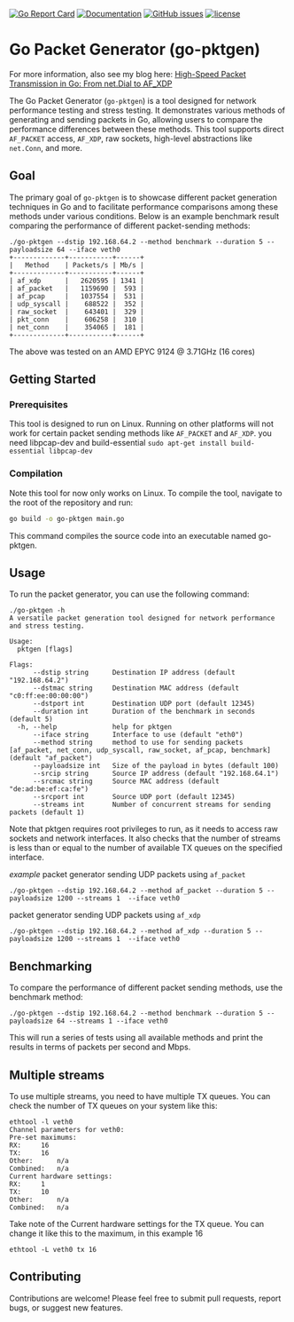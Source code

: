 [![Go Report Card](https://goreportcard.com/badge/github.com/atoonk/go-pktgen)](https://goreportcard.com/report/github.com/atoonk/go-pktgen)
[![Documentation](https://godoc.org/github.com/atoonk/go-pktgen?status.svg)](https://godoc.org/github.com/atoonk/go-pktgen)
[![GitHub issues](https://img.shields.io/github/issues/atoonk/go-pktgen.svg)](https://github.com/atoonk/go-pktgen/issues)
[![license](https://img.shields.io/github/license/atoonk/go-pktgen.svg)](https://github.com/atoonk/go-pktgen/blob/master/LICENSE)
# Go Packet Generator (go-pktgen)

For more information, also see my blog here: [High-Speed Packet Transmission in Go: From net.Dial to AF_XDP](https://toonk.io/sending-network-packets-in-go/)

The Go Packet Generator (`go-pktgen`) is a tool designed for network performance testing and stress testing. It demonstrates various methods of generating and sending packets in Go, allowing users to compare the performance differences between these methods. This tool supports direct `AF_PACKET` access, `AF_XDP`, raw sockets, high-level abstractions like `net.Conn`, and more.

## Goal
The primary goal of `go-pktgen` is to showcase different packet generation techniques in Go and to facilitate performance comparisons among these methods under various conditions. 
Below is an example benchmark result comparing the performance of different packet-sending methods:

```
./go-pktgen --dstip 192.168.64.2 --method benchmark --duration 5 --payloadsize 64 --iface veth0
+-------------+-----------+------+
|   Method    | Packets/s | Mb/s |
+-------------+-----------+------+
| af_xdp      |   2620595 | 1341 |
| af_packet   |   1159690 |  593 |
| af_pcap     |   1037554 |  531 |
| udp_syscall |    688522 |  352 |
| raw_socket  |    643401 |  329 |
| pkt_conn    |    606258 |  310 |
| net_conn    |    354065 |  181 |
+-------------+-----------+------+

```

The above was tested on an AMD EPYC 9124 @ 3.71GHz (16 cores)


## Getting Started

### Prerequisites
This tool is designed to run on Linux. Running on other platforms will not work for certain packet sending methods like `AF_PACKET` and `AF_XDP`. 
you need libpcap-dev and build-essential
`sudo apt-get install build-essential libpcap-dev`

### Compilation
Note this tool for now only works on Linux. 
To compile the tool, navigate to the root of the repository and run:

```sh
go build -o go-pktgen main.go
```
This command compiles the source code into an executable named go-pktgen.


## Usage
To run the packet generator, you can use the following command:
```
./go-pktgen -h
A versatile packet generation tool designed for network performance and stress testing.

Usage:
  pktgen [flags]

Flags:
      --dstip string      Destination IP address (default "192.168.64.2")
      --dstmac string     Destination MAC address (default "c0:ff:ee:00:00:00")
      --dstport int       Destination UDP port (default 12345)
      --duration int      Duration of the benchmark in seconds (default 5)
  -h, --help              help for pktgen
      --iface string      Interface to use (default "eth0")
      --method string     method to use for sending packets [af_packet, net_conn, udp_syscall, raw_socket, af_pcap, benchmark] (default "af_packet")
      --payloadsize int   Size of the payload in bytes (default 100)
      --srcip string      Source IP address (default "192.168.64.1")
      --srcmac string     Source MAC address (default "de:ad:be:ef:ca:fe")
      --srcport int       Source UDP port (default 12345)
      --streams int       Number of concurrent streams for sending packets (default 1)
```

Note that pktgen requires root privileges to run, as it needs to access raw sockets and network interfaces. 
It also checks that the number of streams is less than or equal to the number of available TX queues on the specified interface.

*example*
packet generator sending UDP packets using `af_packet`
```
./go-pktgen --dstip 192.168.64.2 --method af_packet --duration 5 --payloadsize 1200 --streams 1  --iface veth0
```

packet generator sending UDP packets using `af_xdp`
```
./go-pktgen --dstip 192.168.64.2 --method af_xdp --duration 5 --payloadsize 1200 --streams 1  --iface veth0
```

## Benchmarking
To compare the performance of different packet sending methods, use the benchmark method:

```
./go-pktgen --dstip 192.168.64.2 --method benchmark --duration 5 --payloadsize 64 --streams 1 --iface veth0
```
This will run a series of tests using all available methods and print the results in terms of packets per second and Mbps.

## Multiple streams
To use multiple streams, you need to have multiple TX queues. You can check the number of TX queues on your system like this:
```
ethtool -l veth0
Channel parameters for veth0:
Pre-set maximums:
RX:		16
TX:		16
Other:		n/a
Combined:	n/a
Current hardware settings:
RX:		1
TX:		10
Other:		n/a
Combined:	n/a
```

Take note of the Current hardware settings for the TX queue. 
You can change it like this to the maximum, in this example 16
```
ethtool -L veth0 tx 16
```

## Contributing
Contributions are welcome! Please feel free to submit pull requests, report bugs, or suggest new features.


